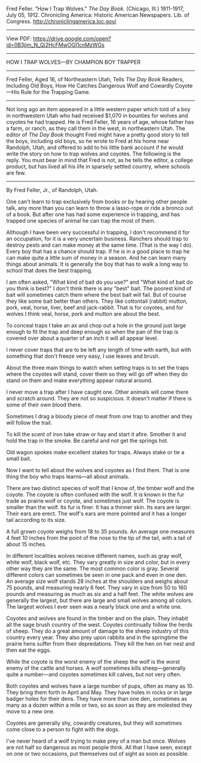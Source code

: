 Fred Feller. “How I Trap Wolves.” *The Day Book.* (Chicago, Ill.) 1911-1917, July 05, 1912. Chronicling America: Historic American Newspapers. Lib. of Congress. http://chroniclingamerica.loc.gov/
***
View PDF: https://drive.google.com/open?id=0B3jjm_N_Qi2HcFMwOGI1cnMzWGs
***
HOW I TRAP WOLVES—BY CHAMPION BOY TRAPPER
________

Fred Feller, Aged 16, of Northeastern Utah, Tells *The Day Book* Readers, Including Old Boys, How He Catches Dangerous Wolf and Cowardly Coyote—His Rule for the Trapping Game.
________

Not long ago an item appeared in a little western paper which told of a boy in northwestern Utah who had received $1,070 in bounties for wolves and coyotes he had trapped. He is Fred Feller, 16 years of age, whose father has a farm, or ranch, as they call them in the west, in northeastern Utah. The editor of *The Day Book* thought Fred might have a pretty good story to tell the boys, including old boys, so he wrote to Fred at his home near Randolph, Utah, and offered to add to his little bank account if he would write the story on how to trap wolves and coyotes. The following is the reply. You must bear in mind that Fred is not, as he tells the editor, a college product, but has lived all his life in sparsely settled country, where schools are few.
________

By Fred Feller, Jr., of Randolph, Utah.

One can't learn to trap exclusively from books or by hearing other people talk, any more than you can learn to throw a lasso-rope or ride a bronco out of a book. But after one has had some experience in trapping, and has trapped one species of animal he can trap the most of them.

Although I have been very successful in trapping, I don't recommend it for an occupation, for it is a very uncertain business. Ranchers should trap to destroy pests and can make money at the same time. (That is the way I do). Every boy that has a chance should trap. If he is in a good place to trap he can make quite a little sum of money in a season. And he can learn many things about animals. It is generally the boy that has to walk a long way to school that does the best trapping.

I am often asked, "What kind of bait do you use?" and "What kind of bait do you think is best?" I don't think there is any "best" bait. The poorest kind of bait will sometimes catch them where the best bait will fail. But of course they like some bait better than others. They like cottontail (rabbit) mutton, pork, veal, horse, liver, beef and jack-rabbit. That is for coyotes, and for wolves I think veal, horse, pork and mutton are about the best.

To conceal traps I take an ax and chop out a hole in the ground just large enough to fit the trap and deep enough so when the pan of the trap is covered over about a quarter of an inch it will all appear level.

I never cover traps that are to be left any length of time with earth, but with something that don't freeze very easy, I use leaves and brush.

About the three main things to watch when setting traps is to set the traps where the coyotes will stand, cover them so they will go off when they do stand on them and make everything appear natural around.

I never move a trap after I have caught one. Other animals will come there and scratch around. They are not so suspicious. It doesn't matter if there is some of their own blood there.

Sometimes I drag a bloody piece of meat from one trap to another and they will follow the trail.

To kill the scent of iron take straw or hay and start it afire. Smother it and hold the trap in the smoke. Be careful and not get the springs hot.

Old wagon spokes make excellent stakes for traps. Always stake or tie a small bait.

Now I want to tell about the wolves and coyotes as I find them. That is one thing the boy who traps learns—all about animals.

There are two distinct species of wolf that I know of, the timber wolf and the coyote. The coyote is often confused with the wolf. It is known in the fur trade as prairie wolf or coyote, and sometimes just wolf. The coyote is smaller than the wolf. Its fur is finer. It has a thinner skin. Its ears are larger. Their ears are erect. The wolf's ears are more pointed and it has a longer tail according to its size.

A full grown coyote weighs from 18 to 35 pounds. An average one measures 4 feet 10 inches from the point of the nose to the tip of the tail, with a tail of about 15 inches.

In different localities wolves receive different names, such as gray wolf, white wolf, black wolf, etc. They vary greatly in size and color, but in every other way they are the same. The most common color is gray. Several different colors can sometimes be seen in one pack and even in one den. An average size wolf stands 28 inches at the shoulders and weighs about 75 pounds, and measuring nearly 6 feet. They vary in size from 50 to 160 pounds and measuring as much as six and a half feet. The white wolves are generally the largest, but there are large and small wolves among all colors. The largest wolves I ever seen was a nearly black one and a white one.

Coyotes and wolves are found in the timber and on the plain. They inhabit all the sage brush country of the west. Coyotes continually follow the herds of sheep. They do a great amount of damage to the sheep industry of this country every year. They also prey upon rabbits and in the springtime the prairie hens suffer from their depredations. They kill the hen on her nest and then eat the eggs.

While the coyote is the worst enemy of the sheep the wolf is the worst enemy of the cattle and horses. A wolf sometimes kills sheep—generally quite a number—and coyotes sometimes kill calves, but not very often.

Both coyotes and wolves have a large number of pups, often as many as 10. They bring them forth in April and May. They have holes in rocks or in large badger holes for their dens. They have more than one den, sometimes as many as a dozen within a mile or two, so as soon as they are molested they move to a new one.

Coyotes are generally shy, cowardly creatures, but they will sometimes come close to a person to fight with the dogs.

I've never heard of a wolf trying to make prey of a man but once. Wolves are not half so dangerous as most people think. All that I have seen, except on one or two occasions, put themselves out of sight as soon as possible.
